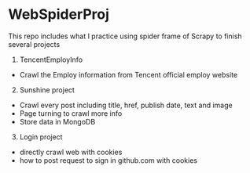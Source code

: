 # WebSpiderProj
This repo includes what I practice using spider frame of Scrapy to finish several projects

1. TencentEmployInfo
- Crawl the Employ information from Tencent official employ website
2. Sunshine project
- Crawl every post including title, href, publish date, text and image
- Page turning to crawl more info
- Store data in MongoDB
3. Login project
- directly crawl web with cookies
- how to post request to sign in github.com with cookies
